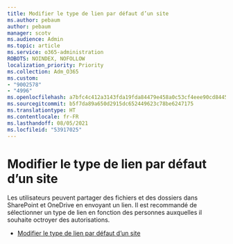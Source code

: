 ```yaml
---
title: Modifier le type de lien par défaut d’un site
ms.author: pebaum
author: pebaum
manager: scotv
ms.audience: Admin
ms.topic: article
ms.service: o365-administration
ROBOTS: NOINDEX, NOFOLLOW
localization_priority: Priority
ms.collection: Adm_O365
ms.custom:
- "9002578"
- "4996"
ms.openlocfilehash: a7bfc4c412a3143fda19fda84479e458a0c53cf4eee90cd84456e83eed860dd2
ms.sourcegitcommit: b5f7da89a650d2915dc652449623c78be6247175
ms.translationtype: HT
ms.contentlocale: fr-FR
ms.lasthandoff: 08/05/2021
ms.locfileid: "53917025"
---
```

# <a name="change-the-default-link-type-for-a-site"></a>Modifier le type de lien par défaut d’un site

Les utilisateurs peuvent partager des fichiers et des dossiers dans SharePoint et OneDrive en envoyant un lien. Il est recommandé de sélectionner un type de lien en fonction des personnes auxquelles il souhaite octroyer des autorisations.

- [Modifier le type de lien par défaut d’un site](https://docs.microsoft.com/sharepoint/change-default-sharing-link)
